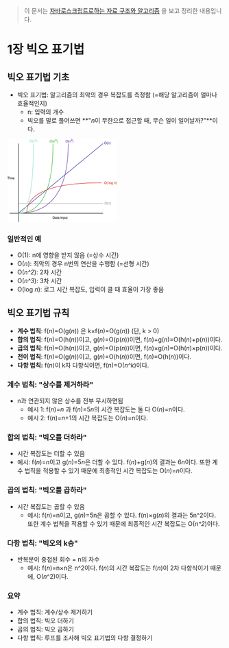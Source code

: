 > 이 문서는 [자바로스크립트로하는 자료 구조와 알고리즘](http://www.yes24.com/Product/Goods/78165743) 을 보고 정리한 내용입니다.

# 1장 빅오 표기법
## 빅오 표기법 기초
* 빅오 표기법: 알고리즘의 최악의 경우 복잡도를 측정함 (=해당 알고리즘이 얼마나 효율적인지)
  * n: 입력의 개수
  * 빅오를 말로 풀어쓰면 **"*n*이 무한으로 접근할 때, 무슨 일이 일어날까?"**이다.

<img src="../../img/normalbigo.jpg" alt="빅오_표기법" style="zoom:25%;" />

### 일반적인 예
* O(1): n에 영향을 받지 않음 (=상수 시간)
* O(*n*): 최악의 경우 n번의 연산을 수행함 (=선형 시간)
* O(*n^2*): 2차 시간
* O(*n^3*): 3차 시간
* O(log *n*): 로그 시간 복잡도, 입력이 클 때 효율이 가장 좋음

## 빅오 표기법 규칙
* **계수 법칙**: f(*n*)=O(g(*n*)) 은 k×f(*n*)=O(g(*n*)) (단, k > 0)
* **합의 법칙**: f(*n*)=O(h(*n*))이고, g(*n*)=O(p(*n*))이면, f(*n*)+g(*n*)=O(h(*n*)+p(*n*))이다.
* **곱의 법칙**: f(*n*)=O(h(*n*))이고, g(*n*)=O(p(*n*))이면, f(*n*)×g(*n*)=O(h(*n*)×p(*n*))이다.
* **전이 법칙**: f(*n*)=O(g(*n*))이고, g(*n*)=O(h(*n*))이면, f(*n*)=O(h(*n*))이다.
* **다항 법칙:** f(*n*)이 k차 다항식이면, f(*n*)=O(*n^k*)이다.

### 계수 법칙: "상수를 제거하라"
* n과 연관되지 않은 상수를 전부 무시하면됨
  * 예시 1: f(*n*)=*n* 과 f(*n*)=5*n*의 시간 복잡도는 둘 다 O(*n*)=n이다.
  * 예시 2: f(*n*)=*n*+1의 시간 복잡도는 O(*n*)=n이다.

### 합의 법칙: "빅오를 더하라"
*  시간 복잡도는 더할 수 있음
  * 예시: f(*n*)=*n*이고 g(*n*)=5*n*은 더할 수 있다. f(*n*)+g(*n*)의 결과는 6*n*이다. 또한 계수 법칙을 적용할 수 있기 때문에 최종적인 시간 복잡도는 O(*n*)=*n*이다.

### 곱의 법칙: "빅오를 곱하라"
* 시간 복잡도는 곱할 수 있음
  * 예시: f(*n*)=n이고, g(*n*)=5n은 곱할 수 있다. f(*n*)×g(*n*)의 결과는 5n^2이다. 또한 계수 법칙을 적용할 수 있기 때문에 최종적인 시간 복잡도는 O(*n^2*)이다.
### 다항 법칙: "빅오의 k승"
* 반복문이 중첩된 회수 = n의 차수
  * 예시: f(*n*)=n×n은 n^2이다. f(*n*)의 시간 복잡도는 f(*n*)이 2차 다항식이기 때문에, O(*n*^2)이다.

### 요약
* 계수 법칙: 계수/상수 제거하기
* 합의 법칙: 빅오 더하기
* 곱의 법칙: 빅오 곱하기
* 다항 법칙: 루프를 조사해 빅오 표기법의 다항 결정하기